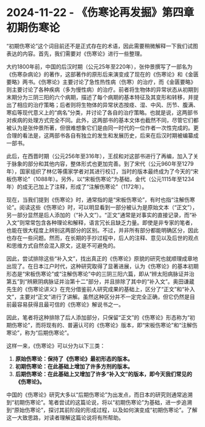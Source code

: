 # 2024-11-22 - 《伤寒论再发掘》第四章 初期伤寒论

“初期伤寒论”这个词目前还不是正式存在的术语，因此需要稍微解释一下我们试图表达的内容。首先，我们需要对《伤寒论》进行一些整理。

大约1800年前，中国的后汉时期（公元25年至220年），张仲景撰写了一部名为《伤寒杂病论》的著作，这部著作的原形后来演变成了现在的《伤寒论》和《金匮要略》两书。《伤寒论》主要讨论了急性热性病（伤寒）的治疗，而《金匮要略》则主要讨论了各种疾病（多为慢性病）的治疗。前者将生物体的异常状态从初期到末期分为三阴三阳的六个病期，描述了每个病期的基本特征及其变形和转移，并提出了相应的治疗策略；后者则将生物体的异常状态按痉、湿、中风、历节、腹满、寒疝等现代意义上的“病名”分类，并讨论了各自的治疗策略。也就是说，这两部书对疾病的处理方式完全不同。此外，这两部书的基本文体也截然不同，尽管它们都被认为是张仲景所著，但很难想象它们是由同一时代的一位作者一次性完成的。更合理的看法是，这两部书各自有独立的发生和发展历史，后来在后汉时期被编纂成一部书。

此后，在西晋时期（公元256年至316年），王叔和对这部书进行了再编，加入了关于脉象的部分和其他内容，整体形式也更加完善。到了宋代（公元960年至1279年），国家组织了林亿等儒家学者对其进行校订，当时的版本最终成为了今天的“宋板伤寒论”（1088年）。另外，以“宋板伤寒论”为基础，金代（公元1115年至1234年）的成无己加上了注释，形成了“注解伤寒论”（1172年）。

现在，当我们提到《伤寒论》时，通常指的是“宋板伤寒论”，有时也指“注解伤寒论”。阅读这些《伤寒论》时，可以明显看到一部分被认为是原始文本（“正文”），另一部分显然是后人添加的（“补入文”）。“正文”通常是对事实的直接记录，而“补入文”则常常包含各种理论和解释，语言冗长且缺乏力量。即使是非专家的笔者，也能在很大程度上辨别这两部分的区别。不过，并非所有部分都能明确区分，因此也存在一些问题。然而，在长期的手抄过程中，后人的注释、意见以及后世的观点和思维方式自然会混入原文，这是不可避免的。

因此，尝试排除这些“补入文”，找出真正的《伤寒论》原貌的研究也就顺理成章地出现了。在日本江户时代，这种研究取得了显著进展，认为《伤寒论》的基本初期形态是“宋板伤寒论”或“注解伤寒论”中的三阴三阳六篇，即从“辨太阳病脉证并治第五”到“辨厥阴病脉证并治第十二”部分，并且排除了其中的“补入文”。奥田谦蔵先生的《伤寒论讲义》在充分借鉴前人研究成果的基础上，区分了“正文”和“补入文”，主要对“正文”进行了讲解。虽然这种区分并不一定完全正确，但它仍然是目前最容易获得且最可信的《伤寒论》解说书之一。

因此，笔者将这种排除了后人添加部分，只保留“正文”的《伤寒论》形态称为“初期伤寒论”，而将现有的、普遍认可的《伤寒论》版本，即“宋板伤寒论”和“注解伤寒论”，称为“后期伤寒论”。

这样一来，《伤寒论》可以分为以下三类：

1. **原始伤寒论：保持了《伤寒论》最初形态的版本。**
2. **初期伤寒论：在此基础上增加了许多方剂的版本。**
3. **后期伤寒论：在此基础上又增加了许多“补入文”的版本，即今天我们常见的《伤寒论》。**

中国的《伤寒论》研究大多以“后期伤寒论”为出发点，而日本的研究则通常追溯到“初期伤寒论”。笔者尝试的这篇论说，将以“初期伤寒论”为基础，进一步追溯到“原始伤寒论”，探讨其前阶段的形成过程，以及如何演变成“初期伤寒论”。了解这一大致思路，对读者理解这篇论说将有所帮助。